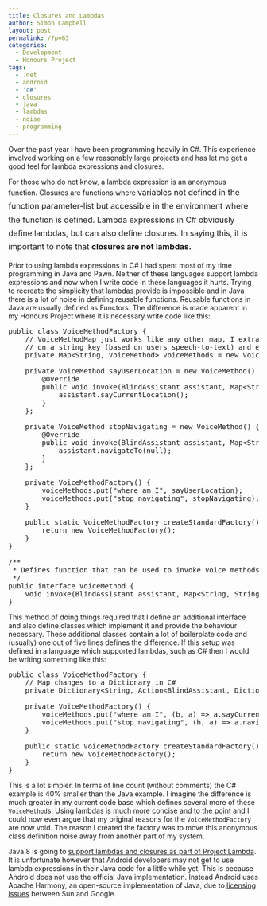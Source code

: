 ```yaml
---
title: Closures and Lambdas
author: Simon Campbell
layout: post
permalink: /?p=63
categories:
  - Development
  - Honours Project
tags:
  - .net
  - android
  - 'c#'
  - closures
  - java
  - lambdas
  - noise
  - programming
---
```

Over the past year I have been programming heavily in C#. This experience involved working on a few reasonably large projects and has let me get a good feel for lambda expressions and closures.

For those who do not know, a lambda expression is an anonymous function. Closures are functions where <span style="line-height: 1.714285714; font-size: 1rem;">variables not defined in the function parameter-list but accessible in the environment where the function is defined. Lambda expressions in C# obviously define lambdas, but can also define closures. In saying this, it is important to note that <strong>closures are not lambdas.</strong></span>

Prior to using lambda expressions in C# I had spent most of my time programming in Java and Pawn. Neither of these languages support lambda expressions and now when I write code in these languages it hurts. Trying to recreate the simplicity that lambdas provide is impossible and in Java there is a lot of noise in defining reusable functions. Reusable functions in Java are usually defined as Functors. The difference is made apparent in my Honours Project where it is necessary write code like this:

<pre class="brush: java; title: ; notranslate" title="">public class VoiceMethodFactory {
    // VoiceMethodMap just works like any other map, I extract a 'VoiceMethod' based
    // on a string key (based on users speech-to-text) and execute it.
    private Map&lt;String, VoiceMethod&gt; voiceMethods = new VoiceMethodMap();

    private VoiceMethod sayUserLocation = new VoiceMethod() {
        @Override
        public void invoke(BlindAssistant assistant, Map&lt;String, String&gt; arguments) {
            assistant.sayCurrentLocation();
        }
    };

    private VoiceMethod stopNavigating = new VoiceMethod() {
        @Override
        public void invoke(BlindAssistant assistant, Map&lt;String, String&gt; arguments) {
            assistant.navigateTo(null);
        }
    };

    private VoiceMethodFactory() {
        voiceMethods.put("where am I", sayUserLocation);
        voiceMethods.put("stop navigating", stopNavigating);
    }

    public static VoiceMethodFactory createStandardFactory() {
        return new VoiceMethodFactory();
    }
}

/**
 * Defines function that can be used to invoke voice methods (defined in another file)
 */
public interface VoiceMethod {
    void invoke(BlindAssistant assistant, Map&lt;String, String&gt; arguments);
}
</pre>

This method of doing things required that I define an additional interface and also define classes which implement it and provide the behaviour necessary. These additional classes contain a lot of boilerplate code and (usually) one out of five lines defines the difference. If this setup was defined in a language which supported lambdas, such as C# then I would be writing something like this:

<pre class="brush: csharp; title: ; notranslate" title="">public class VoiceMethodFactory {
    // Map changes to a Dictionary in C#
    private Dictionary&lt;String, Action&lt;BlindAssistant, Dictionary&lt;String, String&gt;&gt; voiceMethods = new VoiceMethodMap();

    private VoiceMethodFactory() {
        voiceMethods.put("where am I", (b, a) =&gt; a.sayCurrentLocation());
        voiceMethods.put("stop navigating", (b, a) =&gt; a.navigateTo(null));
    }

    public static VoiceMethodFactory createStandardFactory() {
        return new VoiceMethodFactory();
    }
}
</pre>

This is a lot simpler. In terms of line count (without comments) the C# example is 40% smaller than the Java example. I imagine the difference is much greater in my current code base which defines several more of these `VoiceMethod`s. Using lambdas is much more concise and to the point and I could now even argue that my original reasons for the `VoiceMethodFactory` are now void. The reason I created the factory was to move this anonymous class definition noise away from another part of my system.

Java 8 is going to [support lambdas and closures as part of Project Lambda][1]. It is unfortunate however that Android developers may not get to use lambda expressions in their Java code for a little while yet. This is because Android does not use the official Java implementation. Instead Android uses Apache Harmony, an open-source implementation of Java, due to [licensing issues][2] between Sun and Google.

 [1]: http://docs.oracle.com/javase/tutorial/java/javaOO/lambdaexpressions.html "Java 8 - Lambda Expressions"
 [2]: http://stackoverflow.com/questions/16921337/why-apache-harmony-or-how-to-use-java-8-on-android "Why Apache Harmony on Android"